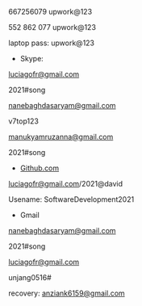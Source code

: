 667256079 upwork@123

552 862 077 upwork@123

laptop pass: upwork@123

- Skype:

[luciagofr@gmail.com](mailto:luciagofr@gmail.com)

2021#song

[nanebaghdasaryam@gmail.com](mailto:nanebaghdasaryam@gmail.com)

v7top123

[manukyamruzanna@gmail.com](mailto:manukyamruzanna@gmail.com)

2021#song

- [Github.com](http://github.com/)

[luciagofr@gmail.com](mailto:luciagofr@gmail.com)/2021@david

Usename: SoftwareDevelopment2021

- Gmail

[nanebaghdasaryam@gmail.com](mailto:nanebaghdasaryam@gmail.com)

2021#song

[luciagofr@gmail.com](mailto:luciagofr@gmail.com)

unjang0516#

recovery: [anziank6159@gmail.com](mailto:anziank6159@gmail.com)
